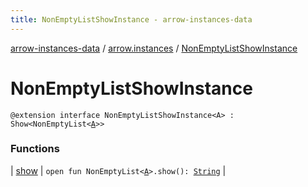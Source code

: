 ```yaml
---
title: NonEmptyListShowInstance - arrow-instances-data
---
```


[arrow-instances-data](../../index.html) / [arrow.instances](../index.html) / [NonEmptyListShowInstance](./index.html)

# NonEmptyListShowInstance

`@extension interface NonEmptyListShowInstance<A> : Show<NonEmptyList<`[`A`](index.html#A)`>>`

### Functions

| [show](show.html) | `open fun NonEmptyList<`[`A`](index.html#A)`>.show(): `[`String`](https://kotlinlang.org/api/latest/jvm/stdlib/kotlin/-string/index.html) |

